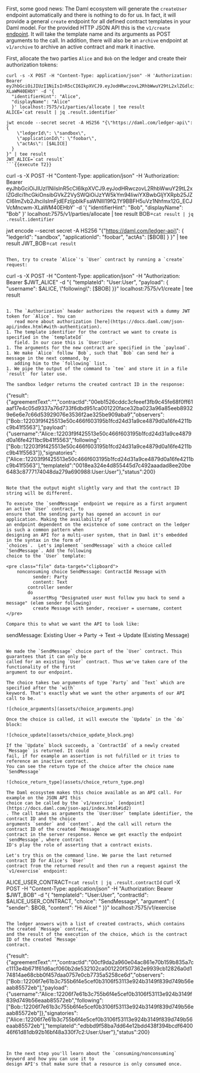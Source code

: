 First, some good news: The Daml ecosystem will generate the `createUser` endpoint automatically and
there is nothing to do for us. In fact, it will provide a general `create` endpoint for all defined
contract templates in your Daml model. For the provided HTTP JSON API this is the `v1/create`
[endpoint](https://docs.daml.com/json-api/index.html#http-request). It will take the template name
and its arguments as POST arguments to the call. In addition, there will also be an `archive`
endpoint at `v1/archive` to archive an active contract and mark it inactive.

First, allocate the two parties `Alice` and `Bob` on the ledger and create their authorization
tokens:

```
curl -s -X POST -H "Content-Type: application/json" -H 'Authorization: Bearer eyJhbGciOiJIUzI1NiIsInR5cCI6IkpXVCJ9.eyJodHRwczovL2RhbWwuY29tL2xlZGdlci1hcGkiOnsibGVkZ2VySWQiOiJzYW5kYm94IiwiYXBwbGljYXRpb25JZCI6ImZvb2JhciIsImFjdEFzIjpbIkFsaWNlIl19fQ.1Y9BBFH5uVz1Nhfmx12G_ECJVcMncwm-XLaWM40EHbY' -d '{
  "identifierHint": "Alice",
  "displayName": "Alice"
  }' localhost:7575/v1/parties/allocate | tee result
ALICE=`cat result | jq .result.identifier`

jwt encode --secret secret -A HS256 "{\"https://daml.com/ledger-api\": {
    \"ledgerId\": \"sandbox\",
    \"applicationId\": \"foobar\",
    \"actAs\": [$ALICE]
  }
}" | tee result
JWT_ALICE=`cat result`
```{{execute T2}}

```
curl -s -X POST -H "Content-Type: application/json" -H 'Authorization: Bearer eyJhbGciOiJIUzI1NiIsInR5cCI6IkpXVCJ9.eyJodHRwczovL2RhbWwuY29tL2xlZGdlci1hcGkiOnsibGVkZ2VySWQiOiJzYW5kYm94IiwiYXBwbGljYXRpb25JZCI6ImZvb2JhciIsImFjdEFzIjpbIkFsaWNlIl19fQ.1Y9BBFH5uVz1Nhfmx12G_ECJVcMncwm-XLaWM40EHbY' -d '{
  "identifierHint": "Bob",
  "displayName": "Bob"
  }' localhost:7575/v1/parties/allocate | tee result
BOB=`cat result | jq .result.identifier`

jwt encode --secret secret -A HS256 "{\"https://daml.com/ledger-api\": {
    \"ledgerId\": \"sandbox\",
    \"applicationId\": \"foobar\",
    \"actAs\": [$BOB]
  }
}" | tee result
JWT_BOB=`cat result`
```{{execute T2}}

Then, try to create `Alice`'s `User` contract by running a `create` request:

```
curl -s -X POST -H "Content-Type: application/json" -H "Authorization: Bearer $JWT_ALICE" -d "{
  \"templateId\": \"User:User\",
  \"payload\": {
    \"username\": $ALICE,
    \"following\": [$BOB]
  }}" localhost:7575/v1/create | tee result
```{{execute T2}}

1. The `Authorization` header authorizes the request with a dummy JWT token for `Alice`. You can
   read more about authorization [here](https://docs.daml.com/json-api/index.html#with-authentication).
1. The template identifier for the contract we want to create is specified in the `templateId`
   field. In our case this is `User:User`.
1. The arguments for the new contract are specified in the `payload`.
1. We make `Alice` follow `Bob`, such that `Bob` can send her a message in the next command, by
   adding him to the `following` list.
1. We pipe the output of the command to `tee` and store it in a file `result` for later use.

The sandbox ledger returns the created contract ID in the response:

```
{"result":{"agreementText":"","contractId":"00eb1526cddc3cfeeef3fb9c45fe68f0ff61aaf17e4c05d9337a76d733f6dbd951ca001220face32ba023a96a85eeb89329e6e6e7c66d53929076e3536f2ae325be909aba9","observers":["Bob::12203f9f425513e50c466f603195b1fcd24d31a9ce4879d0a16fe4211bc9b41f5563"],"payload":{"username":"Alice::12203f9f425513e50c466f603195b1fcd24d31a9ce4879d0a16fe4211bc9b41f5563","following":["Bob::12203f9f425513e50c466f603195b1fcd24d31a9ce4879d0a16fe4211bc9b41f5563"]},"signatories":["Alice::12203f9f425513e50c466f603195b1fcd24d31a9ce4879d0a16fe4211bc9b41f5563"],"templateId":"0018ea324e4d855445d7c492aaadad8ee20be6483c8777174048da279a690988:User:User"},"status":200}
```

Note that the output might slightly vary and that the contract ID string will be different.

To execute the `sendMessage` endpoint we require as a first argument an active `User` contract, to
ensure that the sending party has opened an account in our application. Making the availability of
an endpoint dependent on the existence of some contract on the ledger is such a common pattern when
designing an API for a multi-user system, that in Daml it's embedded in the syntax in the form of
`choices`.  Let's implement `sendMessage` with a choice called `SendMessage`. Add the following
choice to the `User` template:

<pre class="file" data-target="clipboard">
    nonconsuming choice SendMessage: ContractId Message with
          sender: Party
          content: Text
        controller sender
        do
          assertMsg "Designated user must follow you back to send a message" (elem sender following)
          create Message with sender, receiver = username, content
</pre>

Compare this to what we want the API to look like:

```
sendMessage: Existing User -> Party -> Text -> Update (Existing Message)
```

We made the `SendMessage` choice part of the `User` contract. This guarantees that it can only be
called for an existing `User` contract. Thus we've taken care of the functionality of the first
argument to our endpoint.

The choice takes two arguments of type `Party` and `Text` which are specified after the `with`
keyword. That's exactly what we want the other arguments of our API call to be.

![choice_arguments](assets/choice_arguments.png)

Once the choice is called, it will execute the `Update` in the `do` block:

![choice_update](assets/choice_update_block.png)

If the `Update` block succeeds, a `ContractId` of a newly created `Message` is returned. It could
fail, if for example an assertion is not fulfilled or it tries to reference an inactive contract.
You can see the return type of the choice after the choice name `SendMessage`

![choice_return_type](assets/choice_return_type.png)

The Daml ecosystem makes this choice available as an API call. For example on the JSON API this
choice can be called by the `v1/exercise` [endpoint](https://docs.daml.com/json-api/index.html#id2)
. The call takes as arguments the `User:User` template identifier, the contract ID and the choice
arguments `sender` and `content`. And the call will return the contract ID of the created `Message`
contract in the server response. Hence we get exactly the endpoint `sendMessage`, where contract
ID's play the role of asserting that a contract exists.

Let's try this on the command line. We parse the last returned contract ID for Alice's `User`
contract from the returned result and then run a request against the `v1/exercise` endpoint:

```
ALICE_USER_CONTRACT=`cat result | jq .result.contractId`
curl -X POST -H "Content-Type: application/json" -H "Authorization: Bearer $JWT_BOB" -d "{
    \"templateId\": \"User:User\",
    \"contractId\": $ALICE_USER_CONTRACT,
    \"choice\": \"SendMessage\",
    \"argument\": {
        \"sender\": $BOB,
        \"content\": \"Hi Alice! \"
}}" localhost:7575/v1/exercise
```{{execute T1}}

The ledger answers with a list of created contracts, which contains the created `Message` contract,
and the result of the execution of the choice, which is the contract ID of the created `Message`
contract.

```
{"result":{"agreementText":"","contractId":"00cf9da2a960e04ac861e70b159b835a7cc1113e4b671f61d6acf060b2de532102ca001220f507362e9939cb12826a0d174814ae68cbb0f457daa0757e0cb7735a5258ce6d","observers":["Bob::12206f7e61b3c755b6f4e5cef0b3106f53113e924b3149f839d749b56eaab85572eb"],"payload":{"username":"Alice::12206f7e61b3c755b6f4e5cef0b3106f53113e924b3149f839d749b56eaab85572eb","following":["Bob::12206f7e61b3c755b6f4e5cef0b3106f53113e924b3149f839d749b56eaab85572eb"]},"signatories":["Alice::12206f7e61b3c755b6f4e5cef0b3106f53113e924b3149f839d749b56eaab85572eb"],"templateId":"edbbd9f58ba7dd64e12bdd438f394bcdf640046f61d81db92b16bf48a330f7c2:User:User"},"status":200}
```


In the next step you'll learn about the `consuming/nonconsuming` keyword and how you can use it to
design API's that make sure that a resource is only consumed once.
